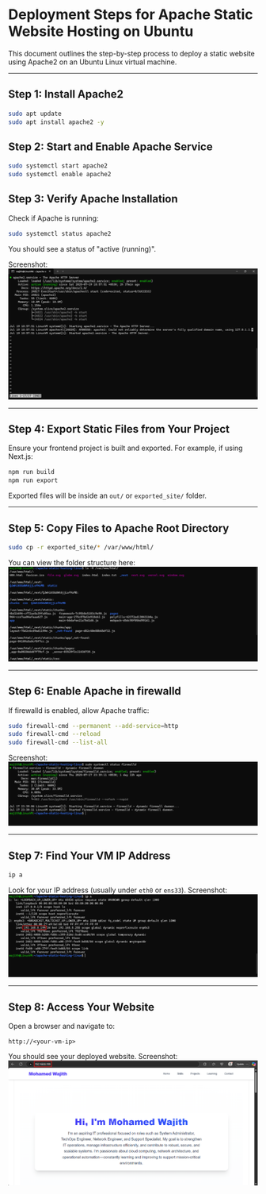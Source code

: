 # Deployment Steps for Apache Static Website Hosting on Ubuntu

This document outlines the step-by-step process to deploy a static website using Apache2 on an Ubuntu Linux virtual machine.

---

## Step 1: Install Apache2

```bash
sudo apt update
sudo apt install apache2 -y
```

## Step 2: Start and Enable Apache Service

```bash
sudo systemctl start apache2
sudo systemctl enable apache2
```

## Step 3: Verify Apache Installation

Check if Apache is running:

```bash
sudo systemctl status apache2
```

You should see a status of "active (running)".

Screenshot:
![Apache Running](screenshots/apache_running.png)

---

## Step 4: Export Static Files from Your Project

Ensure your frontend project is built and exported. For example, if using Next.js:

```bash
npm run build
npm run export
```

Exported files will be inside an `out/` or `exported_site/` folder.

---

## Step 5: Copy Files to Apache Root Directory

```bash
sudo cp -r exported_site/* /var/www/html/
```

You can view the folder structure here:
![Folder Structure](screenshots/site_folder_structure.png)

---

## Step 6: Enable Apache in firewalld

If firewalld is enabled, allow Apache traffic:

```bash
sudo firewall-cmd --permanent --add-service=http
sudo firewall-cmd --reload
sudo firewall-cmd --list-all
```

Screenshot:
![Firewall Enabled](screenshots/firewall_enabled.png)

---

## Step 7: Find Your VM IP Address

```bash
ip a
```

Look for your IP address (usually under `eth0` or `ens33`).
Screenshot:
![IP Address](screenshots/ip_address_checking.png)

---

## Step 8: Access Your Website

Open a browser and navigate to:

```
http://<your-vm-ip>
```

You should see your deployed website.
Screenshot:
![Website View](screenshots/browser_view.png)
